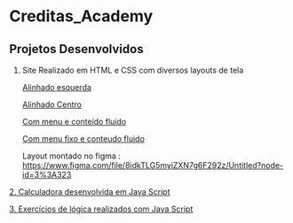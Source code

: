 # Creditas_Academy

## Projetos Desenvolvidos

1. Site Realizado em HTML e CSS com diversos layouts de tela

    <a href="https://leonardowap.github.io/Creditas_Academy/Sushi-Restaurante/alinhado-esquerda/"> Alinhado esquerda </a> 
 
    <a href= "https://leonardowap.github.io/Creditas_Academy/Sushi-Restaurante/alinhado-centro/index.html"> Alinhado Centro </a>

    <a href= "https://leonardowap.github.io/Creditas_Academy/Sushi-Restaurante/fluido-menu-conteudo/"> Com menu e conteído fluido </a>
 
    <a href= "https://leonardowap.github.io/Creditas_Academy/Sushi-Restaurante/menu-fixo-conteudo-fluido/"> Com menu fixo e conteudo fluido </a>
  
    Layout montado no figma : https://www.figma.com/file/8idkTLG5myiZXN7g6F292z/Untitled?node-id=3%3A323

<a href="https://leonardowap.github.io/Creditas_Academy/Calculadora/"> 2. Calculadora desenvolvida em Java Script  </a> 

<a href=""> 3. Exercícios de lógica realizados com Java Script  </a> 

